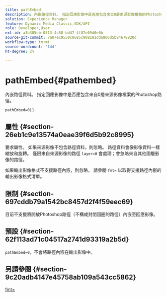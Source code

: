 ```yaml
---
title: pathEmbed
description: 內嵌路徑資料。 指定回應影像中是否應包含來自0層來源影像檔案的Photoshop路徑。
solution: Experience Manager
feature: Dynamic Media Classic,SDK/API
role: Developer,User
exl-id: a3b305eb-0313-4c58-bd47-4f87e09d0e0b
source-git-commit: 7a07ec9550c0685c908191dd6806d5b84678820d
workflow-type: tm+mt
source-wordcount: '144'
ht-degree: 2%

---
```


# pathEmbed{#pathembed}

內嵌路徑資料。 指定回應影像中是否應包含來自0層來源影像檔案的Photoshop路徑。

`pathEmbed=0|1`

## 屬性 {#section-26eb1c9e13574a0eae39f6d5b92c8995}

要求屬性。 如果來源影像不包含路徑資料，則忽略。 路徑資料會像影像資料一樣縮放和旋轉。 僅限來自來源影像的路徑 `layer=0` 會處理；會忽略來自其他圖層影像的路徑。

如果輸出影像格式不支援路徑內嵌，則忽略。 請參閱 `fmt=` 以取得支援路徑內嵌的輸出影像格式清單。

## 限制 {#section-697cddb79a1542bc8457d2f4f59eec69}

目前不支援將開放Photoshop路徑（不構成封閉回圈的路徑）內嵌至回應影像。

## 預設 {#section-62f113ad71c04517a2741d93319a2b5d}

`pathEmbed=0`，不會將路徑內嵌在輸出影像中。

## 另請參閱 {#section-9c20adb4147e45758ab109a543cc5862}

[fmt=](../../../../../is-api/http-ref/image-serving-api-ref/c-http-protocol-reference/c-command-reference/r-is-http-fmt.md#reference-cdf10043423b45ba9fe15157fb3ae37a)
